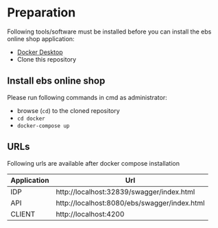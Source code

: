 
# Preparation

Following tools/software must be installed before you can install the ebs online shop application:

- [Docker Desktop](https://docs.docker.com/docker-for-windows/install/)
- Clone this repository

## Install ebs online shop

Please run following commands in cmd as administrator:

- browse (`cd`) to the cloned repository
- `cd docker`
- `docker-compose up`

## URLs
Following urls are available after docker compose installation

| Application         | Url      |
| ------------- |-----------|
| IDP | http://localhost:32839/swagger/index.html |
| API | http://localhost:8080/ebs/swagger/index.html |
| CLIENT | http://localhost:4200 |